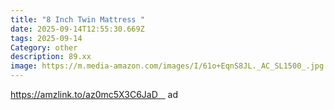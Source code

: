 ```yaml
---
title: "8 Inch Twin Mattress "
date: 2025-09-14T12:55:30.669Z
tags: 2025-09-14
Category: other
description: 89.xx
image: https://m.media-amazon.com/images/I/61o+EqnS8JL._AC_SL1500_.jpg
---
```

https://amzlink.to/az0mc5X3C6JaD    ad